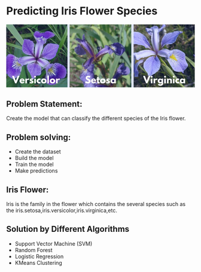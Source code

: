 # Predicting Iris Flower Species

![Category](category.jpg)


## Problem Statement:
Create the model that can classify the different species of the Iris flower.

## Problem solving:
- Create the dataset
- Build the model
- Train the model
- Make predictions

## Iris Flower:
Iris is the family in the flower which contains the several species such as the iris.setosa,iris.versicolor,iris.virginica,etc.

## Solution by Different Algorithms
 - Support Vector Machine (SVM)
 - Random Forest
 - Logistic Regression
 - KMeans Clustering
